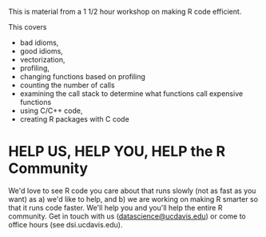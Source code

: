 This is material from a 1 1/2 hour workshop on making R code efficient.

This covers
+ bad idioms, 
+ good idioms, 
+ vectorization, 
+ profiling, 
+ changing functions based on profiling
+ counting the number of calls
+ examining the call stack to determine what functions call expensive functions
+ using C/C++ code, 
+ creating R packages with C code


# HELP US, HELP YOU, HELP the R Community
We'd love to see R code you care about that runs slowly (not as fast as you want)
as a) we'd like to help, and b) we are working on making R smarter so that it runs
code faster.  We'll help you and you'll help the entire R community.
Get in touch with us (datascience@ucdavis.edu) or come to office hours (see dsi.ucdavis.edu).

